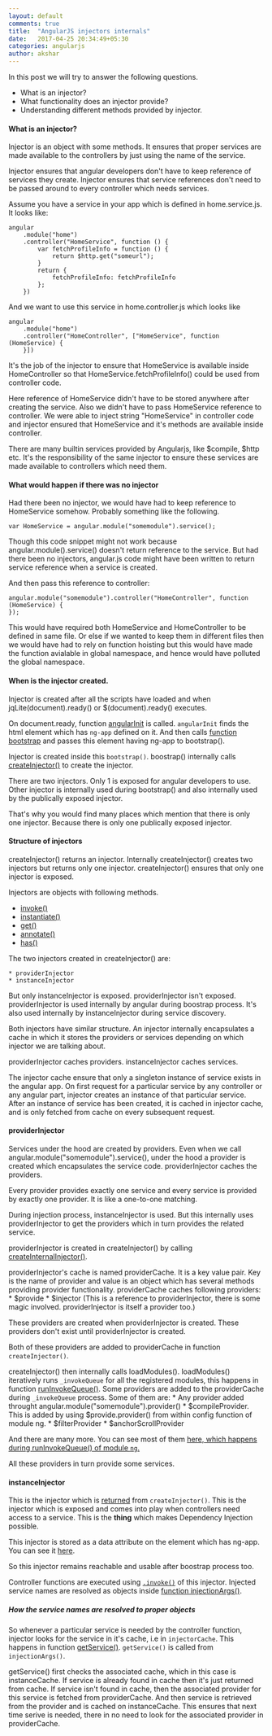 ```yaml
---
layout: default
comments: true
title:  "AngularJS injectors internals"
date:   2017-04-25 20:34:49+05:30
categories: angularjs
author: akshar
---
```

In this post we will try to answer the following questions.

* What is an injector?
* What functionality does an injector provide?
* Understanding different methods provided by injector.

#### What is an injector?

Injector is an object with some methods. It ensures that proper services are made available to the controllers by just using the name of the service.

Injector ensures that angular developers don't have to keep reference of services they create. Injector ensures that service references don't need to be passed around to every controller which needs services.

Assume you have a service in your app which is defined in home.service.js. It looks like:

	angular
		.module("home")
		.controller("HomeService", function () {
			var fetchProfileInfo = function () {
				return $http.get("someurl");
			}
			return {
				fetchProfileInfo: fetchProfileInfo
			};
		})

And we want to use this service in home.controller.js which looks like

	angular
		.module("home")
		.controller("HomeController", ["HomeService", function (HomeService) {
		}])

It's the job of the injector to ensure that HomeService is available inside HomeController so that HomeService.fetchProfileInfo() could be used from controller code.

Here reference of HomeService didn't have to be stored anywhere after creating the service. Also we didn't have to pass HomeService reference to controller. We were able to inject string "HomeService" in controller code and injector ensured that HomeService and it's methods are available inside controller.

There are many builtin services provided by Angularjs, like $compile, $http etc. It's the responsibility of the same injector to ensure these services are made available to controllers which need them.

#### What would happen if there was no injector

Had there been no injector, we would have had to keep reference to HomeService somehow. Probably something like the following.

	var HomeService = angular.module("somemodule").service();

Though this code snippet might not work because angular.module().service() doesn't return reference to the service. But had there been no injectors, angular.js code might have been written to return service reference when a service is created.

And then pass this reference to controller:

	angular.module("somemodule").controller("HomeController", function (HomeService) {
	});

This would have required both HomeService and HomeController to be defined in same file. Or else if we wanted to keep them in different files then we would have had to rely on function hoisting but this would have made the function avialable in global namespace, and hence would have polluted the global namespace.

#### When is the injector created.

Injector is created after all the scripts have loaded and when jqLite(document).ready() or $(document).ready() executes.

On document.ready, function <a href="https://github.com/angular/angular.js/blob/v1.5.x/src/Angular.js#L1633" target="_blank">angularInit</a> is called. `angularInit` finds the html element which has `ng-app` defined on it. And then calls <a href="https://github.com/angular/angular.js/blob/v1.5.x/src/Angular.js#L1663" target="_blank">function bootstrap</a> and passes this element having ng-app to bootstrap().

Injector is created inside this `bootstrap()`. boostrap() internally calls <a href="https://github.com/angular/angular.js/blob/v1.5.x/src/Angular.js#L1757" target="_blank">createInjector()</a> to create the injector.

There are two injectors. Only 1 is exposed for angular developers to use. Other injector is internally used during bootstrap() and also internally used by the publically exposed injector.

That's why you would find many places which mention that there is only one injector. Because there is only one publically exposed injector.

#### Structure of injectors

createInjector() returns an injector. Internally createInjector() creates two injectors but returns only one injector. createInjector() ensures that only one injector is exposed.

Injectors are objects with following methods.

* <a href="https://github.com/angular/angular.js/blob/v1.5.x/src/auto/injector.js#L862" target="_blank">invoke()</a>
* <a href="https://github.com/angular/angular.js/blob/v1.5.x/src/auto/injector.js#L884" target="_blank">instantiate()</a>
* <a href="https://github.com/angular/angular.js/blob/v1.5.x/src/auto/injector.js#L810" target="_blank">get()</a>
* <a href="" target="_blank">annotate()</a>
* <a href="" target="_blank">has()</a>

The two injectors created in createInjector() are:

	* providerInjector
	* instanceInjector

But only instanceInjector is exposed. providerInjector isn't exposed. providerInjector is used internally by angular during boostrap process. It's also used internally by instanceInjector during service discovery.

Both injectors have similar structure. An injector internally encapsulates a cache in which it stores the providers or services depending on which injector we are talking about.

providerInjector caches providers. instanceInjector caches services.

The injector cache ensure that only a singleton instance of service exists in the angular app. On first request for a particular service by any controller or any angular part, injector creates an instance of that particular service. After an instance of service has been created, it is cached in injector cache, and is only fetched from cache on every subsequent request.

#### providerInjector

Services under the hood are created by providers. Even when we call angular.module("somemodule").service(), under the hood a provider is created which encapsulates the service code. providerInjector caches the providers.

Every provider provides exactly one service and every service is provided by exactly one provider. It is like a one-to-one matching.

During injection process, instanceInjector is used. But this internally uses providerInjector to get the providers which in turn provides the related service.

providerInjector is created in createInjector() by calling <a href="https://github.com/angular/angular.js/blob/v1.5.x/src/auto/injector.js#L664" target="_blank">createInternalInjector()</a>.

providerInjector's cache is named providerCache. It is a key value pair. Key is the name of provider and value is an object which has several methods providing provider functionality. providerCache caches following providers:
	* $provide
	* $injector (This is a reference to providerInjector, there is some magic involved. providerInjector is itself a provider too.)

These providers are created when providerInjector is created. These providers don't exist until providerInjector is created.

Both of these providers are added to providerCache in function `createInjector()`.

createInjector() then internally calls loadModules(). loadModules() iteratively runs `_invokeQueue` for all the registered modules, this happens in function <a href="https://github.com/angular/angular.js/blob/v1.5.x/src/auto/injector.js#L762" target="_blank">runInvokeQueue()</a>. Some providers are added to the providerCache during `_invokeQueue` process. Some of them are:
	* Any provider added throught angular.module("somemodule").provider()
	* $compileProvider. This is added by using $provide.provider() from within config function of module ng.
	* $filterProvider
	* $anchorScrollProvider

And there are many more. You can see most of them <a href="https://github.com/angular/angular.js/blob/v1.5.x/src/AngularPublic.js#L219" target="_blank">here, which happens during runInvokeQueue() of module `ng`.</a>

All these providers in turn provide some services.

#### instanceInjector

This is the injector which is <a href="https://github.com/angular/angular.js/blob/v1.5.x/src/auto/injector.js#L685" target="_blank">returned</a> from `createInjector()`. This is the injector which is exposed and comes into play when controllers need access to a service. This is the **thing** which makes Dependency Injection possible.

This injector is stored as a data attribute on the element which has ng-app. You can see it <a href="https://github.com/angular/angular.js/blob/v1.5.x/src/Angular.js#L1761" targt="_blank">here</a>.

So this injector remains reachable and usable after boostrap process too.

Controller functions are executed using <a href="https://github.com/angular/angular.js/blob/v1.5.x/src/auto/injector.js#L862" target="_blank">`.invoke()`</a> of this injector. Injected service names are resolved as objects inside <a href="https://github.com/angular/angular.js/blob/v1.5.x/src/auto/injector.js#L835" target="_blank">function injectionArgs()</a>.

##### How the service names are resolved to proper objects

So whenever a particular service is needed by the controller function, injector looks for the service in it's cache, i.e in `injectorCache`. This happens in function <a href="https://github.com/angular/angular.js/blob/v1.5.x/src/auto/injector.js#L810" target="_blank">getService()</a>. `getService()` is called from `injectionArgs()`.

getService() first checks the associated cache, which in this case is instanceCache. If service is already found in cache then it's just returned from cache. If service isn't found in cache, then the associated provider for this service is fetched from providerCache. And then service is retrieved from the provider and is cached on instanceCache. This ensures that next time serive is needed, there in no need to look for the associated provider in providerCache.


